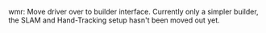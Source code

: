 wmr: Move driver over to builder interface. Currently only a simpler builder,
the SLAM and Hand-Tracking setup hasn't been moved out yet.
